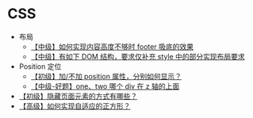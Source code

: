 # CSS

- 布局
  - [【中级】如何实现内容高度不够时 footer 吸底的效果](/interview/css/layout/footer-attach-to-the-bottom)
  - [【中级】有如下 DOM 结构，要求仅补充 style 中的部分实现布局要求](/interview/css/layout/two-columns-layout)
- Position 定位
  - [【初级】加/不加 position 属性，分别如何显示？](/interview/css/position/position-question-1)
  - [【中级-好题】one、two 哪个 div 在 z 轴的上面](/interview/css/position/position-question-2)
- [【初级】隐藏页面元素的方式有哪些？](/interview/css/hide-elements-methods)
- [【高级】如何实现自适应的正方形？](/interview/css/self-fit-square)
